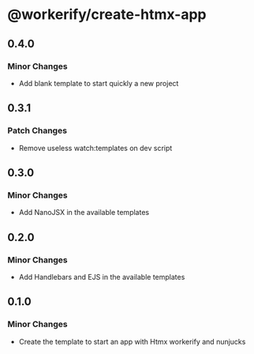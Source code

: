 # @workerify/create-htmx-app

## 0.4.0

### Minor Changes

- Add blank template to start quickly a new project

## 0.3.1

### Patch Changes

- Remove useless watch:templates on dev script

## 0.3.0

### Minor Changes

- Add NanoJSX in the available templates

## 0.2.0

### Minor Changes

- Add Handlebars and EJS in the available templates

## 0.1.0

### Minor Changes

- Create the template to start an app with Htmx workerify and nunjucks
